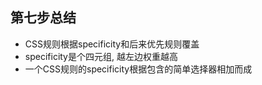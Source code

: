 ## 第七步总结

- CSS规则根据specificity和后来优先规则覆盖
- specificity是个四元组, 越左边权重越高
- 一个CSS规则的specificity根据包含的简单选择器相加而成
